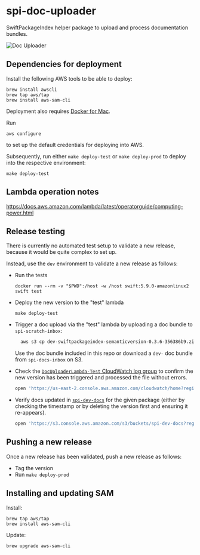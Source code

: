 # spi-doc-uploader

SwiftPackageIndex helper package to upload and process documentation bundles.

![Doc Uploader](https://user-images.githubusercontent.com/65520/210773047-9c1f7cba-252c-4da9-a0f5-2ab8d1ed123d.png)

## Dependencies for deployment

Install the following AWS tools to be able to deploy:

```
brew install awscli
brew tap aws/tap
brew install aws-sam-cli
```

Deployment also requires [Docker for Mac](https://docs.docker.com/desktop/install/mac-install/).

Run

```
aws configure
```

to set up the default credentials for deploying into AWS.

Subsequently, run either `make deploy-test` or `make deploy-prod` to deploy into the respective environment:

```
make deploy-test
```

## Lambda operation notes

https://docs.aws.amazon.com/lambda/latest/operatorguide/computing-power.html

## Release testing

There is currently no automated test setup to validate a new release, because it would be quite complex to set up.

Instead, use the `dev` environment to validate a new release as follows:

- Run the tests

    ```
    docker run --rm -v "$PWD":/host -w /host swift:5.9.0-amazonlinux2 swift test
    ```

- Deploy the new version to the "test" lambda

    ```
    make deploy-test
    ```

- Trigger a doc upload via the "test" lambda by uploading a doc bundle to `spi-scratch-inbox`:
  
  ```bash
    aws s3 cp dev-swiftpackageindex-semanticversion-0.3.6-356386b9.zip s3://spi-scratch-inbox/
    ```
  Use the doc bundle included in this repo or download a `dev-` doc bundle from `spi-docs-inbox` on S3.

- Check the [`DocUploaderLambda-Test` CloudWatch log group](https://us-east-2.console.aws.amazon.com/cloudwatch/home?region=us-east-2#logsV2:log-groups/log-group/$252Faws$252Flambda$252FDocUploaderLambda-Test-UploadFunction-3D3w0QTh1l6H) to confirm the new version has been triggered and processed the file without errors.

    ```bash
    open 'https://us-east-2.console.aws.amazon.com/cloudwatch/home?region=us-east-2#logsV2:log-groups/log-group/$252Faws$252Flambda$252FDocUploaderLambda-Test-UploadFunction-3D3w0QTh1l6H'
    ```

- Verify docs updated in [`spi-dev-docs`](https://s3.console.aws.amazon.com/s3/buckets/spi-dev-docs?region=us-east-2&prefix=swiftpackageindex/semanticversion/0.3.6/&showversions=false) for the given package (either by checking the timestamp or by deleting the version first and ensuring it re-appears).

    ```bash
    open 'https://s3.console.aws.amazon.com/s3/buckets/spi-dev-docs?region=us-east-2&prefix=swiftpackageindex/semanticversion/0.3.6/&showversions=false'
    ```

## Pushing a new release

Once a new release has been validated, push a new release as follows:

- Tag the version
- Run `make deploy-prod`

## Installing and updating SAM

Install:
```
brew tap aws/tap
brew install aws-sam-cli
```

Update:
```
brew upgrade aws-sam-cli
```